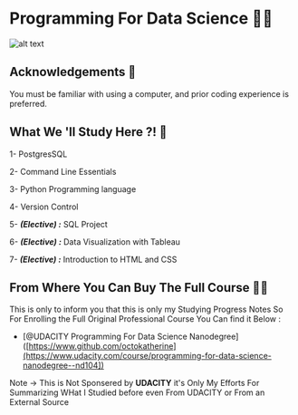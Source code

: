 
# Programming For Data Science 👨‍💻

![alt text](https://i.ibb.co/2YDnKF6/Programming-For-Data-Science-2.png)


## Acknowledgements 📕

You must be familiar with using a computer, and prior coding experience is preferred.
## What We 'll Study Here ?! 👣

1- PostgresSQL


2- Command Line Essentials

3- Python Programming language

4- Version Control

5- ***(Elective) :*** SQL Project

6- ***(Elective) :*** Data Visualization with Tableau

7- ***(Elective) :*** Introduction to HTML and CSS



## From Where You Can Buy The Full Course 🙅‍♂️
This is only to inform you that this is only my Studying Progress Notes So For Enrolling the Full Original Professional Course You Can find it Below : 
- [@UDACITY Programming For Data Science Nanodegree]([https://www.github.com/octokatherine](https://www.udacity.com/course/programming-for-data-science-nanodegree--nd104])

Note → This is Not Sponsered by **UDACITY** it's Only My Efforts For Summarizing WHat I Studied before even From UDACITY or From an External Source
